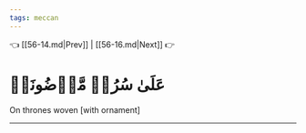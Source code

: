 ```yaml
---
tags: meccan
---
```


👈 [[56-14.md|Prev]] | [[56-16.md|Next]] 👉

# عَلَىٰ سُرُرٖ مَّوۡضُونَةٖ

On thrones woven [with ornament]

---

